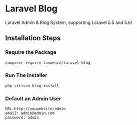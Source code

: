 # Laravel Blog

Laravel Admin & Blog System, supporting Laravel 5.5 and 5.6!

## Installation Steps

### Require the Package
```bash
composer require tanwencn/laravel-blog
```

### Run The Installer
```bash
php artisan blog:install
```

### Default an Admin User
    URL:http://youwebsite/admin
    email: admin@admin.com   
    password: admin

